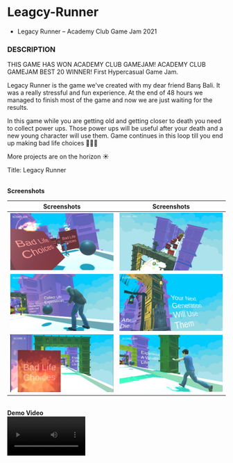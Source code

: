 # Leagcy-Runner
- Legacy Runner – Academy Club Game Jam 2021

<h3>DESCRIPTION</h3>
THIS GAME HAS WON ACADEMY CLUB GAMEJAM!
ACADEMY CLUB GAMEJAM BEST 20 WINNER!
First Hypercasual Game Jam.

Legacy Runner is the game we've created with my dear friend Barış Bali. It was a really stressful and fun experience. At the end of 48 hours we managed to finish most of the game and now we are just waiting for the results.

In this game while you are getting old and getting closer to death you need to collect power ups.
Those power ups will be useful after your death and a new young character will use them. Game continues in this loop till you end up making bad life choices 🤷🏻‍♂️

More projects are on the horizon ☀️

Title: Legacy Runner

<br><b>Screenshots</b>

Screenshots           |  Screenshots 
:-------------------------:|:-------------------------:
![](./ForReadme/1.webp)  |  ![](./ForReadme/4.webp)
![](./ForReadme/2.webp)  |  ![](./ForReadme/5.webp)
![](./ForReadme/3.webp)  |  ![](./ForReadme/6.webp)

<br><b>Demo Video</b>  
<video src="https://youtu.be/i-kMJllLpik" width=180/></video>
